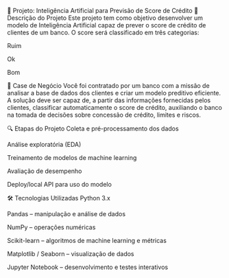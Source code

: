 💼 Projeto: Inteligência Artificial para Previsão de Score de Crédito
📌 Descrição do Projeto
Este projeto tem como objetivo desenvolver um modelo de Inteligência Artificial capaz de prever o score de crédito de clientes de um banco. O score será classificado em três categorias:

Ruim

Ok

Bom

🧠 Case de Negócio
Você foi contratado por um banco com a missão de analisar a base de dados dos clientes e criar um modelo preditivo eficiente. A solução deve ser capaz de, a partir das informações fornecidas pelos clientes, classificar automaticamente o score de crédito, auxiliando o banco na tomada de decisões sobre concessão de crédito, limites e riscos.

🔍 Etapas do Projeto
Coleta e pré-processamento dos dados

Análise exploratória (EDA)

Treinamento de modelos de machine learning

Avaliação de desempenho

Deploy/local API para uso do modelo

🛠️ Tecnologias Utilizadas
Python 3.x

Pandas – manipulação e análise de dados

NumPy – operações numéricas

Scikit-learn – algoritmos de machine learning e métricas

Matplotlib / Seaborn – visualização de dados

Jupyter Notebook – desenvolvimento e testes interativos
